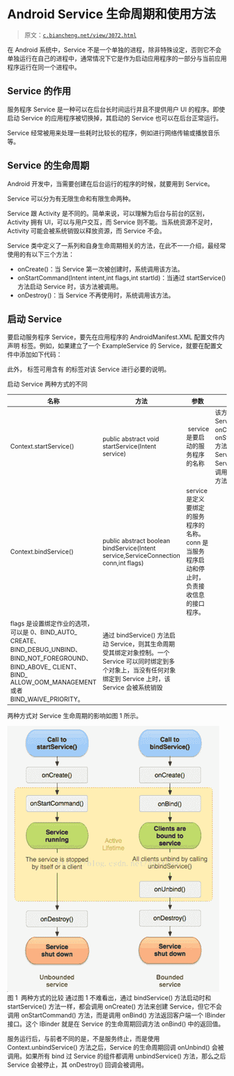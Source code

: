 # Android Service 生命周期和使用方法

> 原文：[`c.biancheng.net/view/3072.html`](http://c.biancheng.net/view/3072.html)

在 Android 系统中，Service 不是一个单独的进程，除非特殊设定，否则它不会单独运行在自己的进程中，通常情况下它是作为启动应用程序的一部分与当前应用程序运行在同一个进程中。

## Service 的作用

服务程序 Service 是一种可以在后台长时间运行并且不提供用户 UI 的程序。即使启动 Service 的应用程序被切换掉，其启动的 Service 也可以在后台正常运行。

Service 经常被用来处理一些耗时比较长的程序，例如进行网络传输或播放音乐等。

## Service 的生命周期

Android 开发中，当需要创建在后台运行的程序的时候，就要用到 Service。

Service 可以分为有无限生命和有限生命两种。

Service 跟 Activity 是不同的。简单来说，可以理解为后台与前台的区别，Activity 拥有 UI，可以与用户交互，而 Service 则不能。当系统资源不足时，Activity 可能会被系统销毁以释放资源，而 Service 不会。

Service 类中定义了一系列和自身生命周期相关的方法，在此不一一介绍，最经常使用的有以下三个方法：

*   onCreate()：当 Service 第一次被创建时，系统调用该方法。
*   onStartCommand(Intent intent,int flags,int startId)：当通过 startService() 方法启动 Service 时，该方法被调用。
*   onDestroy()：当 Service 不再使用时，系统调用该方法。

## 启动 Service

要启动服务程序 Service，要先在应用程序的 AndroidManifest.XML 配置文件内声明 <service> 标签。例如，如果建立了一个 ExampleService 的 Service，就要在配置文件中添加如下代码：

<service android:name=".ExampleService"/>

此外，<service> 标签可用含有 <intent-filter> 的标签对该 Service 进行必要的说明。

启动 Service 两种方式的不同

| 名称 | 方法 | 参数 | 其他 |
| --- | --- | --- | --- |
| Context.startService() | public abstract void startService(Intent service) |  service 是要启动的服务程序的名称 | 该方法会调用 Service 中的 onCreate() 和 onStartCommand() 方法来启动一个后台 Service，当 Service 销毁时直接调用 onDestroy() 方法。 |
| Context.bindService() | public abstract boolean bindService(Intent service,ServiceConnection conn,int flags) | service 是定义要绑定的服务程序的名称。 conn 是当服务程序启动和停止时，负责接收信息的接口程序。
flags 是设置绑定作业的选项，可以是 0、BIND_AUTO_ CREATE、BIND_DEBUG_UNBIND、BIND_NOT_FOREGROUND、BIND_ABOVE_ CLIENT、BIND_ ALLOW_OOM_MANAGEMENT 或者 BIND_WAIVE_PRIORITY。 | 通过 bindService() 方法启动 Service，则其生命周期受其绑定对象控制。一个 Service 可以同时绑定到多个对象上，当没有任何对象绑定到 Service 上时，该 Service 会被系统销毁 |

两种方式对 Service 生命周期的影响如图 1 所示。

![两种方式的比较](img/c724c607b4d17456aac2b3e41c108cb0.png)
图 1  两种方式的比较
通过图 1 不难看出，通过 bindService() 方法启动时和 startService() 方法一样，都会调用 onCreate() 方法来创建 Service，但它不会调用 onStartCommand() 方法，而是调用 onBind() 方法返回客户端一个 IBinder 接口。这个 IBinder 就是在 Service 的生命周期回调方法 onBind() 中的返回值。

服务运行后，与前者不同的是，不是服务终止，而是使用 Context.unbindService() 方法之后，Service 的生命周期回调 onUnbind() 会被调用。如果所有 bind 过 Service 的组件都调用 unbindService() 方法，那么之后 Service 会被停止，其 onDestroy() 回调会被调用。